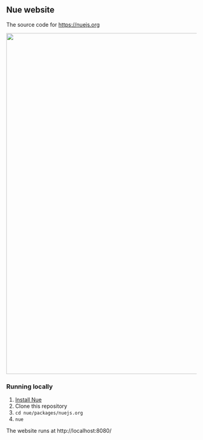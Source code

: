 
## Nue website
The source code for https://nuejs.org

<a href="https://nuejs.org/">
  <img src="https://nuejs.org/img/og-dark-big.png" width="900">
</a>


### Running locally

1. [Install Nue](//nuejs.org/docs/installation.html)
2. Clone this repository
3. `cd nue/packages/nuejs.org`
4. `nue`

The website runs at http://localhost:8080/